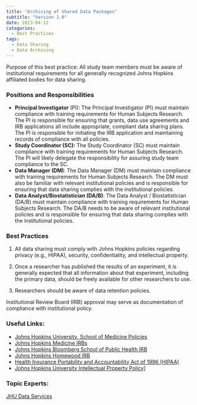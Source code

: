 ```yaml
---
title: "Archiving of Shared Data Packages"
subtitle: "Version 1.0"
date: 2023-04-12
categories:
  - Best Practices
tags:
  - Data Sharing
  - Data Archiving
---
```


Purpose of this best practice: All study team members must be aware of institutional requirements for all generally recognized Johns Hopkins affiliated bodies for data sharing.




### Positions and Responsibilities

  - **Principal Investigator** (PI): The Principal Investigator (PI) must maintain compliance with training requirements for Human Subjects Research. The PI is responsible for ensuring that grants, data use agreements and IRB applications all include appropriate, compliant data sharing plans. The PI is responsible for initiating the IRB application and maintaining records of compliance with all policies.
  - **Study Coordinator (SC):** The Study Coordinator (SC) must maintain compliance with training requirements for Human Subjects Research. The PI will likely delegate the responsibility for assuring
study team compliance to the SC.
  - **Data Manager (DM)**: The Data Manager (DM) must maintain compliance with training requirements for Human Subjects Research. The DM must also be familiar with relevant institutional policies and is responsible for ensuring that data sharing complies with the institutional policies.
  - **Data Analyst/Biostatistician (DA/B)**: The Data Analyst / Biostatistician (DA/B) must maintain compliance with training requirements for Human Subjects Research. The DA/B needs to be aware of relevant institutional policies and is responsible for ensuring that data sharing complies with the institutional policies.




### Best Practices

1. All data sharing must comply with Johns Hopkins policies regarding privacy (e.g., HIPAA), security, confidentiality, and intellectual property.

2. Once a researcher has published the results of an experiment, it is generally expected that all information about that experiment, including the primary data, should be freely available for other researchers to use.

3. Researchers should be aware of data retention policies. 

Institutional Review Board (IRB) approval may serve as documentation of compliance with institutional policy.




### Useful Links:

  - [Johns Hopkins University, School of Medicine Policies](https://www.hopkinsmedicine.org/som/faculty/policies/facultypolicies/responsible_conduct.html#IIIIRB)
  - [Johns Hopkins Medicine IRBs](https://www.hopkinsmedicine.org/institutional_review_board)
  - [Johns Hopkins Bloomberg School of Public Health IRB](http://www.jhsph.edu/offices-and-services/institutional-review-board/)
  - [Johns Hopkins Homewood IRB](https://homewoodirb.jhu.edu/)
  - [Health Insurance Portability and Accountability Act of 1996 (HIPAA)](http://www.hhs.gov/ocr/privacy/)
  - [Johns Hopkins University Intellectual Property Policy](https://ventures.jhu.edu/wp-content/uploads/2019/09/IP_Policies.pdf)]




### Topic Experts:

[JHU Data Services](https://dataservices.library.jhu.edu)